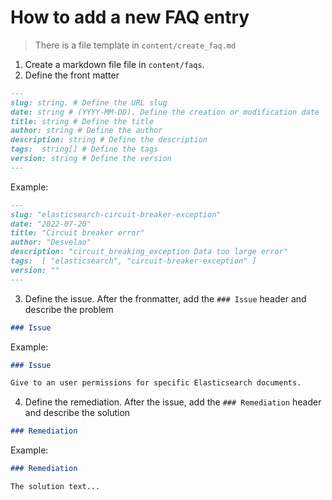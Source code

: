 # How to add a new FAQ entry

>  There is a file template in `content/create_faq.md`

1. Create a markdown file file in `content/faqs`.
2. Define the front matter

```md
---
slug: string. # Define the URL slug
date: string # (YYYY-MM-DD). Define the creation or modification date
title: string # Define the title
author: string # Define the author
description: string # Define the description
tags:  string[] # Define the tags
version: string # Define the version
---
```

Example: 

```md
---
slug: "elasticsearch-circuit-breaker-exception"
date: "2022-07-20"
title: "Circuit breaker error"
author: "Desvelao"
description: "circuit_breaking_exception Data too large error"
tags:  [ "elasticsearch", "circuit-breaker-exception" ]
version: ""
---
```

3. Define the issue. After the fronmatter, add the `### Issue` header and describe the problem

```md
### Issue
```

Example:

```md
### Issue

Give to an user permissions for specific Elasticsearch documents.
```

4. Define the remediation. After the issue, add the `### Remediation` header and describe the solution

```md
### Remediation
```

Example:

```md
### Remediation

The solution text...
```